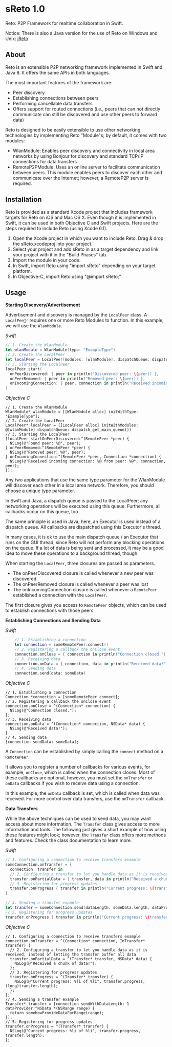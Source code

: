 sReto 1.0
========
Reto: P2P Framework for realtime collaboration in Swift.

Notice: There is also a Java version for the use of Reto on Windows and Unix: [jReto](https://github.com/ls1intum/jReto)

About
-----

Reto is an extensible P2P networking framework implemented in Swift and Java 8. It offers the same APIs in both languages.

The most important features of the framework are:

  - Peer discovery
  - Establishing connections between peers
  - Performing cancellable data transfers
  - Offers support for routed connections (i.e., peers that can not directly communicate can still be discovered and use other peers to forward data)

Reto is designed to be easily extensible to use other networking technologies by implementing Reto "Module"s; by default, it comes with two modules:

  - WlanModule: Enables peer discovery and connectivity in local area networks by using Bonjour for discovery and standard TCP/IP connections for data transfers
  - RemoteP2PModule: Uses an online server to facilitate communication between peers. This module enables peers to discover each other and communicate over the Internet; however, a RemoteP2P server is required. 


Installation
------------

Reto is provided as a standard Xcode project that includes framework targets for Reto on iOS and Mac OS X. Even though it is implemented in Swift, it can be used in both Objective C and Swift projects. Here are the steps required to include Reto (using Xcode 6.1).

 1. Open the Xcode project in which you want to include Reto. Drag & drop the sReto.xcodeproj into your project.
 2. Select your project and add sReto in as a target dependency and link your project with it in the "Build Phases" tab.
 3. Import the module in your code:
  1. In Swift, import Reto using "import sReto" depending on your target platform.
  2. In Objective-C, import Reto using "@import sReto;"
 
Usage
-----

**Starting Discovery/Advertisement**

Advertisement and discovery is managed by the `LocalPeer` class. A `LocalPeer` requires one or more Reto Modules to function. In this example, we will use the `WlanModule`.

*Swift*

```swift
// 1. Create the WlanModule
let wlanModule = WlanModule(type: "ExampleType")
// 2. Create the LocalPeer
let localPeer = LocalPeer(modules: [wlanModule], dispatchQueue: dispatch_get_main_queue())
// 3. Starting the LocalPeer
localPeer.start(
  onPeerDiscovered: { peer in println("Discovered peer: \(peer)) },
  onPeerRemoved: { peer in println("Removed peer: \(peer)) },
  onIncomingConnection: { peer, connection in println("Received incoming connection: \(connection) from peer: \(peer)) }
)
```

*Objective C*

```objc
// 1. Create the WlanModule
WlanModule* wlanModule = [[WlanModule alloc] initWithType: "ExampleType"];
// 2. Create the LocalPeer
LocalPeer* localPeer = [[LocalPeer alloc] initWithModules: @[wlanModule] dispatchQueue: dispatch_get_main_queue())
// 3. Starting the LocalPeer
[localPeer startOnPeerDiscovered:^(RemotePeer *peer) {
  NSLog(@"Found peer: %@", peer);
} onPeerRemoved:^(RemotePeer *peer) {
  NSLog(@"Removed peer: %@", peer);
} onIncomingConnection:^(RemotePeer *peer, Connection *connection) {
  NSLog(@"Received incoming connection: %@ from peer: %@", connection, peer);
}];
```

Any two applications that use the same type parameter for the WlanModule will discover each other in a local area network. Therefore, you should choose a unique type parameter.

In Swift and Java, a dispatch queue is passed to the LocalPeer; any networking operations will be executed using this queue. Furthermore, all callbacks occur on this queue, too.

The same principle is used in Java; here, an Executor is used instead of a dispatch queue. All callbacks are dispatched using this Executor's thread.

In many cases, it is ok to use the main dispatch queue / an Executor that runs on the GUI thread, since Reto will not perform any blocking operations on the queue. If a lot of data is being sent and processed, it may be a good idea to move these operations to a background thread, though.

When starting the `LocalPeer`, three closures are passed as parameters.

  - The onPeerDiscovered closure is called whenever a new peer was discovered.
  - The onPeerRemoved closure is called whenever a peer was lost
  - The onIncomingConnection closure is called whenever a `RemotePeer` established a connection with the `LocalPeer`.

The first closure gives you access to `RemotePeer` objects, which can be used to establish connections with those peers.

**Establishing Connections and Sending Data**

*Swift*

```swift
    // 1. Establishing a connection
    let connection = someRemotePeer.connect()
    // 2. Registering a callback the onClose event
    connection.onClose = { connection in println("Connection closed.") }
    // 3. Receiving data
    connection.onData = { connection, data in println("Received data!") }
    // 4. Sending data
    connection.send(data: someData)
```

*Objective C*

```objc
// 1. Establishing a connection
Connection *connection = [someRemotePeer connect];
// 2. Registering a callback the onClose event
connection.onClose = ^(Connection* connection) {
  NSLog(@"Connection closed.");
};
// 3. Receiving data
connection.onData = ^(Connection* connection, NSData* data) {
  NSLog(@"Received data!");
}
// 4. Sending data
[connection sendData: someData];
```

A `Connection` can be established by simply calling the `connect` method on a `RemotePeer`. 

It allows you to register a number of callbacks for various events, for example, `onClose`, which is called when the connection closes. Most of these callbacks are optional, however, you must set the `onTransfer` or `onData` callbacks if you wish to receive data using a connection.

In this example, the `onData` callback is set, which is called when data was received. For more control over data transfers, use the `onTransfer` callback.


**Data Transfers** 

While the above techniques can be used to send data, you may want access about more information. The `Transfer` class gives access to more information and tools. The following just gives a short example of how using these features might look; however, the `Transfer` class offers more methods and features. Check the class documentation to learn more.

*Swift*

```swift
// 1. Configuring a connection to receive transfers example
someConnection.onTransfer = { 
  connection, transfer in 
  // 2. Configuring a transfer to let you handle data as it is received, instead of letting the transfer buffer all data
  transfer.onPartialData = { transfer, data in println("Received a chunk of data!") }
  // 3. Registering for progress updates
  transfer.onProgress { transfer in println("Current progress: \(transfer.progress) of \(transfer.length)") }
}
 
// 4. Sending a transfer example
let transfer = someConnection.send(dataLength: someData.length, dataProvider: { range -> somehowProvideDataForRange(range) })
// 5. Registering for progress updates
transfer.onProgress { transfer in println("Current progress: \(transfer.progress) of \(transfer.length)") }
```

*Objective C*

```objc
// 1. Configuring a connection to receive transfers example
connection.onTransfer = ^(Connection* connection, InTransfer* transfer) {
  // 2. Configuring a transfer to let you handle data as it is received, instead of letting the transfer buffer all data
  transfer.onPartialData = ^(Transfer* transfer, NSData* data) {
    NSLog(@"Received a chunk of data!");
  };
  // 3. Registering for progress updates
  transfer.onProgress = ^(Transfer* transfer) {
    NSLog(@"Current progress: %li of %li", transfer.progress, (long)transfer.length);
  };
};
// 4. Sending a transfer example
Transfer* transfer = [connection sendWithDataLength: 1 dataProvider:^NSData *(NSRange range) {
  return somehowProvideDataForRange(range);
}];
// 5. Registering for progress updates
transfer.onProgress = ^(Transfer* transfer) {
  NSLog(@"Current progress: %li of %li", transfer.progress, transfer.length);
};
```
